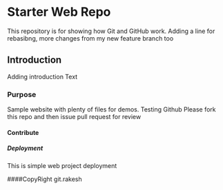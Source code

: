 # Starter Web Repo

This repository is for showing how Git and GitHub work. Adding a line for rebasibng, more changes from my new feature branch too


## Introduction

Adding introduction Text

### Purpose

Sample website with plenty of files for demos. Testing Github
Please fork this repo and then issue pull request for review


#### Contribute

##### Deployment
This is simple web project deployment


####CopyRight
git.rakesh